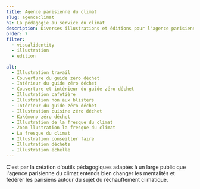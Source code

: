 ```yaml
---
title: Agence parisienne du climat
slug: agenceclimat
h2: La pédagogie au service du climat
description: Diverses illustrations et éditions pour l'agence parisienne du climat
order: 7
filter:
  - visualidentity
  - illustration
  - edition

alt:
  - Illustration travail
  - Couverture du guide zéro déchet
  - Intérieur du guide zéro déchet
  - Couverture et intérieur du guide zéro déchet
  - Illustration cafetière
  - Illustration non aux blisters
  - Intérieur du guide zéro déchet
  - Illustration cuisine zéro déchet
  - Kakémono zéro déchet
  - Illustration de la fresque du climat
  - Zoom llustration la fresque du climat
  - La fresque du climat
  - Illustration conseiller faire
  - Illustration déchets
  - Illustration échelle
---
```

C'est par la création d'outils pédagogiques adaptés à un large public que l'agence parisienne du climat entends bien changer les mentalités et fédérer les parisiens autour du sujet du réchauffement climatique.